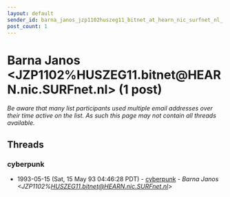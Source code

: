 ```yaml
---
layout: default
sender_id: barna_janos_jzp1102huszeg11_bitnet_at_hearn_nic_surfnet_nl_
post_count: 1
---
```


# Barna Janos <JZP1102%HUSZEG11.bitnet<span>@</span>HEARN.nic.SURFnet.nl> (1 post)

_Be aware that many list participants used multiple email addresses over their time active on the list. As such this page may not contain all threads available._

## Threads

### cyberpunk
+ 1993-05-15 (Sat, 15 May 93 04:46:28 PDT) - [cyberpunk](/archive/1993/05/49775c69a741fb91f833dc78e6bf1afeed425a2520c94f1391643268c6297e63) - _Barna Janos \<JZP1102%HUSZEG11.bitnet@HEARN.nic.SURFnet.nl\>_

